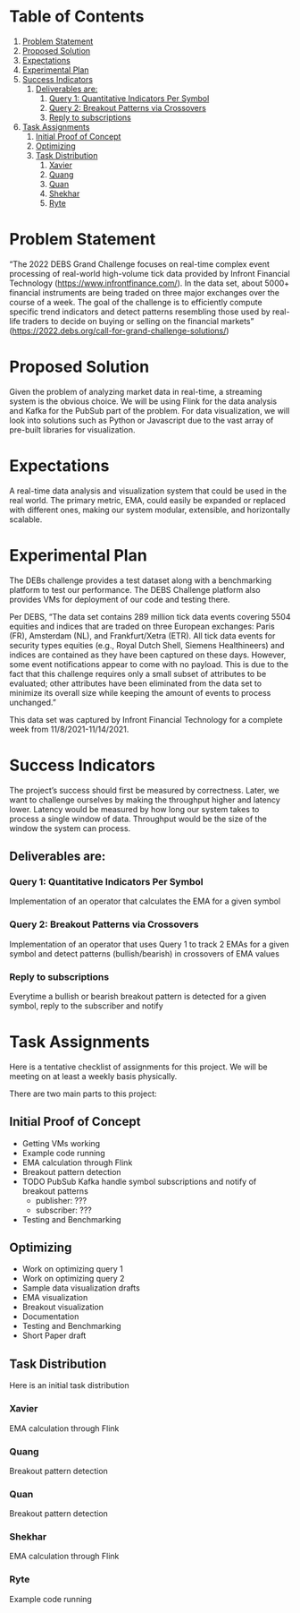 
# Table of Contents

1.  [Problem Statement](#org0535f46)
2.  [Proposed Solution](#org2d7c81c)
3.  [Expectations](#org0c58290)
4.  [Experimental Plan](#orgaa2e633)
5.  [Success Indicators](#org2339cda)
    1.  [Deliverables are:](#org50e4375)
        1.  [Query 1: Quantitative Indicators Per Symbol](#org40f9948)
        2.  [Query 2: Breakout Patterns via Crossovers](#orgd7c968c)
        3.  [Reply to subscriptions](#orga179053)
6.  [Task Assignments](#org5bc6588)
    1.  [Initial Proof of Concept](#orge583ef9)
    2.  [Optimizing](#org9e5be43)
    3.  [Task Distribution](#orgc17e470)
        1.  [Xavier](#org3fd0102)
        2.  [Quang](#orgf7a36f8)
        3.  [Quan](#org116660e)
        4.  [Shekhar](#orga9e0028)
        5.  [Ryte](#org2384c06)


<a id="org0535f46"></a>

# Problem Statement

“The 2022 DEBS Grand Challenge focuses on real-time complex event processing of real-world high-volume tick data provided by Infront Financial Technology (<https://www.infrontfinance.com/>). In the data set, about 5000+ financial instruments are being traded on three major exchanges over the course of a week. The goal of the challenge is to efficiently compute specific trend indicators and detect patterns resembling those used by real-life traders to decide on buying or selling on the financial markets”
(<https://2022.debs.org/call-for-grand-challenge-solutions/>)


<a id="org2d7c81c"></a>

# Proposed Solution

Given the problem of analyzing market data in real-time, a streaming system is the obvious choice. We will be using Flink for the data analysis and Kafka for the PubSub part of the problem. For data visualization, we will look into solutions such as Python or Javascript due to the vast array of pre-built libraries for visualization. 


<a id="org0c58290"></a>

# Expectations

A real-time data analysis and visualization system that could be used in the real world. The primary metric, EMA, could easily be expanded or replaced with different ones, making our system modular, extensible, and horizontally scalable. 


<a id="orgaa2e633"></a>

# Experimental Plan

The DEBs challenge provides a test dataset along with a benchmarking platform to test our performance. The DEBS Challenge platform also provides VMs for deployment of our code and testing there.

Per DEBS, “The data set contains 289 million tick data events covering 5504 equities and indices that are traded on three European exchanges: Paris (FR), Amsterdam (NL), and Frankfurt/Xetra (ETR). All tick data events for security types equities (e.g., Royal Dutch Shell, Siemens Healthineers) and indices are contained as they have been captured on these days. However, some event notifications appear to come with no payload. This is due to the fact that this challenge requires only a small subset of attributes to be evaluated; other attributes have been eliminated from the data set to minimize its overall size while keeping the amount of events to process unchanged.”

This data set was captured by Infront Financial Technology for a complete week from 11/8/2021-11/14/2021.


<a id="org2339cda"></a>

# Success Indicators

The project’s success should first be measured by correctness. Later, we want to challenge ourselves by making the throughput higher and latency lower. Latency would be measured by how long our system takes to process a single window of data. Throughput would be the size of the window the system can process.


<a id="org50e4375"></a>

## Deliverables are:


<a id="org40f9948"></a>

### Query 1: Quantitative Indicators Per Symbol

Implementation of an operator that calculates the EMA for a given symbol


<a id="orgd7c968c"></a>

### Query 2: Breakout Patterns via Crossovers

Implementation of an operator that uses Query 1 to track 2 EMAs for a given symbol and detect patterns (bullish/bearish) in crossovers of EMA values


<a id="orga179053"></a>

### Reply to subscriptions

Everytime a bullish or bearish breakout pattern is detected for a given symbol, reply to the subscriber and notify


<a id="org5bc6588"></a>

# Task Assignments

Here is a tentative checklist of assignments for this project.
We will be meeting on at least a weekly basis physically.

There are two main parts to this project:


<a id="orge583ef9"></a>

## Initial Proof of Concept

-   Getting VMs working
-   Example code running
-   EMA calculation through Flink
-   Breakout pattern detection
-   TODO PubSub Kafka handle symbol subscriptions and notify of breakout patterns
    -   publisher: ???
    -   subscriber: ???
-   Testing and Benchmarking


<a id="org9e5be43"></a>

## Optimizing

-   Work on optimizing query 1
-   Work on optimizing query 2
-   Sample data visualization drafts
-   EMA visualization
-   Breakout visualization
-   Documentation
-   Testing and Benchmarking
-   Short Paper draft


<a id="orgc17e470"></a>

## Task Distribution

Here is an initial task distribution


<a id="org3fd0102"></a>

### Xavier

EMA calculation through Flink


<a id="orgf7a36f8"></a>

### Quang

Breakout pattern detection


<a id="org116660e"></a>

### Quan

Breakout pattern detection


<a id="orga9e0028"></a>

### Shekhar

EMA calculation through Flink


<a id="org2384c06"></a>

### Ryte

Example code running

